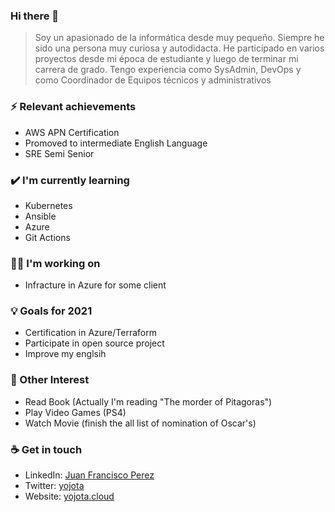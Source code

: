 ### Hi there 👋


> Soy un apasionado de la informática desde muy pequeño. Siempre he sido una persona muy curiosa y autodidacta. He participado en varios proyectos desde mi época de estudiante y luego de terminar mi carrera de grado. Tengo experiencia como SysAdmin, DevOps y como Coordinador de Equipos técnicos y administrativos

### ⚡ Relevant achievements
- AWS APN Certification 
- Promoved to intermediate English Language   
- SRE Semi Senior

### ✔️ I'm currently learning
- Kubernetes
- Ansible
- Azure
- Git Actions

### 👩‍💻 I'm working on
- Infracture in Azure for some client 

### 💡 Goals for 2021
- Certification in Azure/Terraform
- Participate in open source project
- Improve my englsih

### 🌴 Other Interest 
- Read Book (Actually I'm reading "The morder of Pitagoras")
- Play Video Games (PS4)
- Watch Movie (finish the all list of nomination of Oscar's)

### ☕ Get in touch
- LinkedIn: <a href = "https://www.linkedin.com/in/juan-francisco-perez-b0759632/">Juan Francisco Perez</a>
- Twitter: <a href = "https://twitter.com/yojota">yojota</a>
- Website: <a href = "https://yojota.cloud">yojota.cloud</a>
<br>
<br>

